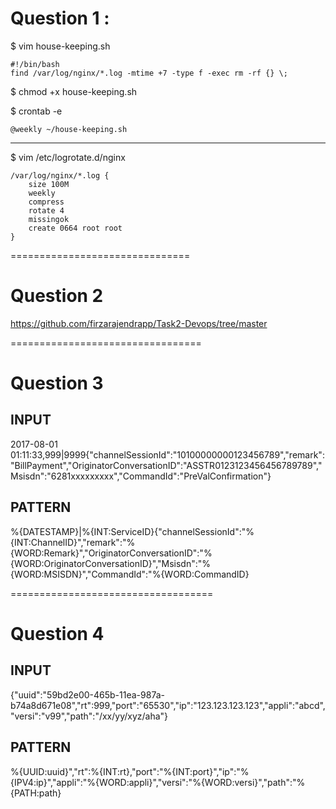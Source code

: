 # Question 1 :

$ vim house-keeping.sh

```
#!/bin/bash
find /var/log/nginx/*.log -mtime +7 -type f -exec rm -rf {} \; 
```
$ chmod +x house-keeping.sh

$ crontab -e

```
@weekly ~/house-keeping.sh
```
----

$ vim /etc/logrotate.d/nginx
```
/var/log/nginx/*.log {
    size 100M
    weekly
    compress
    rotate 4
    missingok
    create 0664 root root
}
```

===============================
# Question 2

https://github.com/firzarajendrapp/Task2-Devops/tree/master

=================================

# Question 3

## INPUT
2017-08-01 01:11:33,999|9999{"channelSessionId":"10100000000123456789","remark":"BillPayment","OriginatorConversationID":"ASSTR0123123456456789789","Msisdn":"6281xxxxxxxxx","CommandId":"PreValConfirmation"}

## PATTERN
%{DATESTAMP}\|%{INT:ServiceID}\{"channelSessionId":"%{INT:ChannelID}\","remark":"%{WORD:Remark}\","OriginatorConversationID":"%{WORD:OriginatorConversationID}\","Msisdn":"%{WORD:MSISDN}\","CommandId":"%{WORD:CommandID}

===================================

# Question 4

## INPUT
{"uuid":"59bd2e00-465b-11ea-987a-b74a8d671e08","rt":999,"port":"65530","ip":"123.123.123.123","appli":"abcd","versi":"v99","path":"/xx/yy/xyz/aha"}

## PATTERN
%{UUID:uuid}\","rt":%{INT:rt}\,"port":"%{INT:port}\","ip":"%{IPV4:ip}\","appli":"%{WORD:appli}\","versi":"%{WORD:versi}\","path":"%{PATH:path}

